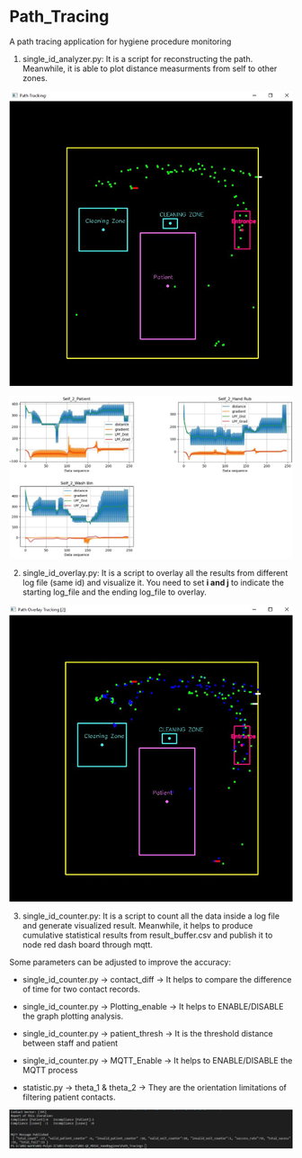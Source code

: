 # Path_Tracing
A path tracing application for hygiene procedure monitoring

1. single_id_analyzer.py: It is a script for reconstructing the path. Meanwhile, it is able to plot distance measurments from self to other zones.

![image](https://github.com/vincent51689453/Path_Tracing/blob/main/output/single_id_trace.JPG)

![image](https://github.com/vincent51689453/Path_Tracing/blob/main/output/single_id_plot_LPF.JPG)

2. single_id_overlay.py: It is a script to overlay all the results from different log file (same id) and visualize it. You need to set **i and j** to indicate the starting log_file and the ending log_file to overlay.

![image](https://github.com/vincent51689453/Path_Tracing/blob/main/output/sinlge_id_overlay_2_files.JPG)

3. single_id_counter.py: It is a script to count all the data inside a log file and generate visualized result. Meanwhile, it helps to produce cumulative statistical results from result_buffer.csv and publish it to node red dash board through mqtt.

Some parameters can be adjusted to improve the accuracy:

- single_id_counter.py -> contact_diff -> It helps to compare the difference of time for two contact records.

- single_id_counter.py -> Plotting_enable -> It helps to ENABLE/DISABLE the graph plotting analysis.

- single_id_counter.py -> patient_thresh -> It is the threshold distance between staff and patient

- single_id_counter.py -> MQTT_Enable -> It helps to ENABLE/DISABLE the MQTT process

- statistic.py -> theta_1 & theta_2 -> They are the orientation limitations of filtering patient contacts.


![image](https://github.com/vincent51689453/Path_Tracing/blob/main/output/Text_output.PNG)
